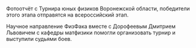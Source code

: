 Фотоотчёт с Турнира юных физиков Воронежской области, победители этого этапа отправятся на всероссийский этап.

Научное направление ФизФака вместе с Дорофеевым Дмитрием Львовичем с кафедры матфизики помогли организовать турнир и выступили судьями боев.